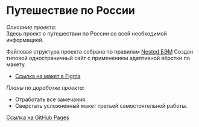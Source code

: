 # Путешествие по России  

_Описание проекта:_  
Здесь проект о путешествии по России со всей необходимой информацией.

Файловая структура проекта собрана по правилам [Nested БЭМ](https://ru.bem.info/methodology/filestructure/#nested "Правила!") 
Создан типовой одностраничный сайт с применением адаптивной вёрстки по макету.
* [Ссылка на макет в Figma](https://www.figma.com/file/5S2WSbEFL6awjVWJ0NWL8Q/Sprint-3_-Russia-_-desktop-mobile?node-id=28503%3A0)   

_Планы по доработке проекта:_
* Отработать все замечания.
* Сверстать усложненный макет третьей самостоятельной работы.

 [Ссылка на GitHub Pages](https://gulnarafedorova.github.io/russian-travel/)